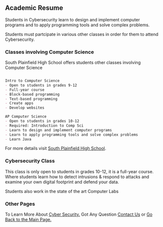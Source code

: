 ## Academic Resume 

Students in Cybersecurity learn to design and implement computer programs and to apply programming tools and solve complex problems.

Students must partcipate in various other classes in order for them to attend Cybersecurity.

### Classes involving Computer Science

South Plainfield High School offers students other classes involving Computer Science

```markdown

Intro to Computer Science 
- Open to students in grades 9-12
- Full-year course
- Block-based programming 
- Text-based programming
- Create apps
- Develop websites

AP Computer Science
- Open to students in grades 10-12
- Required: Introduction to Comp Sci
- Learn to design and implement computer programs 
- Learn to apply programming tools and solve complex problems 
- Learn Java

```

For more details visit [South Plainfield High School](http://spboehs.ss13.sharpschool.com/).

### Cybersecurity Class 

This class is only open to students in grades 10-12, it is a full-year course. Where students learn how to detect intrusions & respond to attacks and examine your own digital footprint and defend your data. 

Students also work in the state of the art Computer Labs

### Other Pages 

To Learn More About [Cyber Security.](https://20nmeza.github.io/Welcome-to-Cyber-Security-/) 
Got Any Question [Contact Us](https://github.com/20nmeza/Nilyn-Meza/settings)
or [Go Back to the Main Page.](https://20nmeza.github.io/Nilyn-Meza/)
